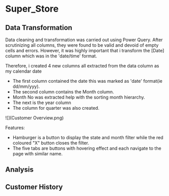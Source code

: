 # Super_Store

## Data Transformation

Data cleaning and transformation was carried out using Power Query. After scrutinizing all columns, they were found to be valid and devoid of empty cells and errors. However, it was highly important that i transform the [Date] column which was in the 'date/time' format.

Therefore, i created 4 new columns all extracted from the data column as my calendar date

-  The first column contained the date this was marked as 'date' format(ie dd/mm/yyy).
-  The second column contains the Month column.
-  Month No was extracted help with the sorting month hierarchy.
-  The next is the year column
-  The column for quarter was also created.
![]()


![](Customer Overview.png)

Features:
-  Hamburger is a button to display the state and month filter while the red coloured "X" button closes the filter.
-  The five tabs are buttons with hovering effect and each navigate to the page with similar name.

## Analysis

## Customer History
